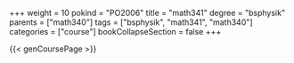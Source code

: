 +++
weight = 10
pokind = "PO2006"
title = "math341"
degree = "bsphysik"
parents = ["math340"]
tags = ["bsphysik", "math341", "math340"]
categories = ["course"]
bookCollapseSection = false
+++

{{< genCoursePage >}}
